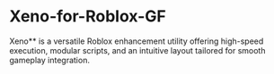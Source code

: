 # Xeno-for-Roblox-GF
Xeno** is a versatile Roblox enhancement utility offering high-speed execution, modular scripts, and an intuitive layout tailored for smooth gameplay integration.
